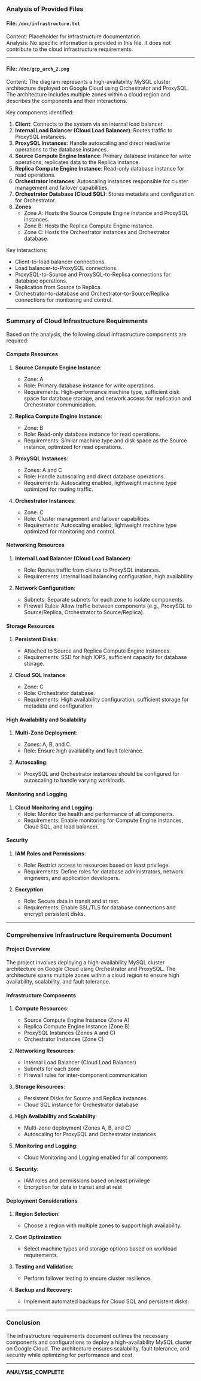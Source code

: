 ### Analysis of Provided Files

#### File: `/doc/infrastructure.txt`
Content: Placeholder for infrastructure documentation.  
Analysis: No specific information is provided in this file. It does not contribute to the cloud infrastructure requirements.

---

#### File: `/doc/gcp_arch_2.png`
Content: The diagram represents a high-availability MySQL cluster architecture deployed on Google Cloud using Orchestrator and ProxySQL. The architecture includes multiple zones within a cloud region and describes the components and their interactions.  

Key components identified:
1. **Client**: Connects to the system via an internal load balancer.
2. **Internal Load Balancer (Cloud Load Balancer)**: Routes traffic to ProxySQL instances.
3. **ProxySQL Instances**: Handle autoscaling and direct read/write operations to the database instances.
4. **Source Compute Engine Instance**: Primary database instance for write operations, replicates data to the Replica instance.
5. **Replica Compute Engine Instance**: Read-only database instance for read operations.
6. **Orchestrator Instances**: Autoscaling instances responsible for cluster management and failover capabilities.
7. **Orchestrator Database (Cloud SQL)**: Stores metadata and configuration for Orchestrator.
8. **Zones**: 
   - Zone A: Hosts the Source Compute Engine instance and ProxySQL instances.
   - Zone B: Hosts the Replica Compute Engine instance.
   - Zone C: Hosts the Orchestrator instances and Orchestrator database.

Key interactions:
- Client-to-load balancer connections.
- Load balancer-to-ProxySQL connections.
- ProxySQL-to-Source and ProxySQL-to-Replica connections for database operations.
- Replication from Source to Replica.
- Orchestrator-to-database and Orchestrator-to-Source/Replica connections for monitoring and control.

---

### Summary of Cloud Infrastructure Requirements

Based on the analysis, the following cloud infrastructure components are required:

#### Compute Resources
1. **Source Compute Engine Instance**:
   - Zone: A
   - Role: Primary database instance for write operations.
   - Requirements: High-performance machine type, sufficient disk space for database storage, and network access for replication and Orchestrator communication.

2. **Replica Compute Engine Instance**:
   - Zone: B
   - Role: Read-only database instance for read operations.
   - Requirements: Similar machine type and disk space as the Source instance, optimized for read operations.

3. **ProxySQL Instances**:
   - Zones: A and C
   - Role: Handle autoscaling and direct database operations.
   - Requirements: Autoscaling enabled, lightweight machine type optimized for routing traffic.

4. **Orchestrator Instances**:
   - Zone: C
   - Role: Cluster management and failover capabilities.
   - Requirements: Autoscaling enabled, lightweight machine type optimized for monitoring and control.

#### Networking Resources
1. **Internal Load Balancer (Cloud Load Balancer)**:
   - Role: Routes traffic from clients to ProxySQL instances.
   - Requirements: Internal load balancing configuration, high availability.

2. **Network Configuration**:
   - Subnets: Separate subnets for each zone to isolate components.
   - Firewall Rules: Allow traffic between components (e.g., ProxySQL to Source/Replica, Orchestrator to Source/Replica).

#### Storage Resources
1. **Persistent Disks**:
   - Attached to Source and Replica Compute Engine instances.
   - Requirements: SSD for high IOPS, sufficient capacity for database storage.

2. **Cloud SQL Instance**:
   - Zone: C
   - Role: Orchestrator database.
   - Requirements: High availability configuration, sufficient storage for metadata and configuration.

#### High Availability and Scalability
1. **Multi-Zone Deployment**:
   - Zones: A, B, and C.
   - Role: Ensure high availability and fault tolerance.

2. **Autoscaling**:
   - ProxySQL and Orchestrator instances should be configured for autoscaling to handle varying workloads.

#### Monitoring and Logging
1. **Cloud Monitoring and Logging**:
   - Role: Monitor the health and performance of all components.
   - Requirements: Enable monitoring for Compute Engine instances, Cloud SQL, and load balancer.

#### Security
1. **IAM Roles and Permissions**:
   - Role: Restrict access to resources based on least privilege.
   - Requirements: Define roles for database administrators, network engineers, and application developers.

2. **Encryption**:
   - Role: Secure data in transit and at rest.
   - Requirements: Enable SSL/TLS for database connections and encrypt persistent disks.

---

### Comprehensive Infrastructure Requirements Document

#### Project Overview
The project involves deploying a high-availability MySQL cluster architecture on Google Cloud using Orchestrator and ProxySQL. The architecture spans multiple zones within a cloud region to ensure high availability, scalability, and fault tolerance.

#### Infrastructure Components
1. **Compute Resources**:
   - Source Compute Engine Instance (Zone A)
   - Replica Compute Engine Instance (Zone B)
   - ProxySQL Instances (Zones A and C)
   - Orchestrator Instances (Zone C)

2. **Networking Resources**:
   - Internal Load Balancer (Cloud Load Balancer)
   - Subnets for each zone
   - Firewall rules for inter-component communication

3. **Storage Resources**:
   - Persistent Disks for Source and Replica instances
   - Cloud SQL instance for Orchestrator database

4. **High Availability and Scalability**:
   - Multi-zone deployment (Zones A, B, and C)
   - Autoscaling for ProxySQL and Orchestrator instances

5. **Monitoring and Logging**:
   - Cloud Monitoring and Logging enabled for all components

6. **Security**:
   - IAM roles and permissions based on least privilege
   - Encryption for data in transit and at rest

#### Deployment Considerations
1. **Region Selection**:
   - Choose a region with multiple zones to support high availability.

2. **Cost Optimization**:
   - Select machine types and storage options based on workload requirements.

3. **Testing and Validation**:
   - Perform failover testing to ensure cluster resilience.

4. **Backup and Recovery**:
   - Implement automated backups for Cloud SQL and persistent disks.

---

### Conclusion
The infrastructure requirements document outlines the necessary components and configurations to deploy a high-availability MySQL cluster on Google Cloud. The architecture ensures scalability, fault tolerance, and security while optimizing for performance and cost.

---

**ANALYSIS_COMPLETE**